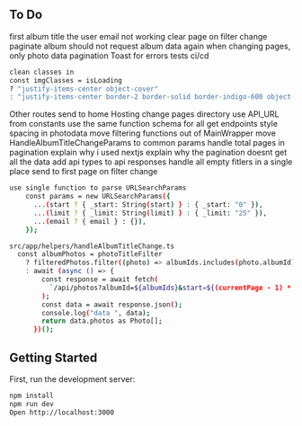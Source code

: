 ## To Do

first album title the user email not working
clear page on filter change
paginate album should not request album data again when changing pages, only photo data
pagination
Toast for errors
tests
ci/cd

```bash
clean classes in
const imgClasses = isLoading
? "justify-items-center object-cover"
: "justify-items-center border-2 border-solid border-indigo-600 object-cover";
```

Other routes send to home
Hosting
change pages directory
use API_URL from constants
use the same function schema for all get endpoints
style spacing in photodata
move filtering functions out of MainWrapper
move HandleAlbumTitleChangeParams to common params
handle total pages in pagination
explain why i used nextjs
explain why the pagination doesnt get all the data
add api types to api responses
handle all empty fitlers in a single place
send to first page on filter change
```bash
use single function to parse URLSearchParams
    const params = new URLSearchParams({
      ...(start ? { _start: String(start) } : { _start: "0" }),
      ...(limit ? { _limit: String(limit) } : { _limit: "25" }),
      ...(email ? { email } : {}),
    });
```
```bash
src/app/helpers/handleAlbumTitleChange.ts
  const albumPhotos = photoTitleFilter
    ? filteredPhotos.filter((photo) => albumIds.includes(photo.albumId))
    : await (async () => {
        const response = await fetch(
          `/api/photos?albumId=${albumIds}&start=${(currentPage - 1) * 25}`,
        );
        const data = await response.json();
        console.log("data ", data);
        return data.photos as Photo[];
      })();
```

## Getting Started

First, run the development server:

```bash
npm install
npm run dev
Open http://localhost:3000
```
